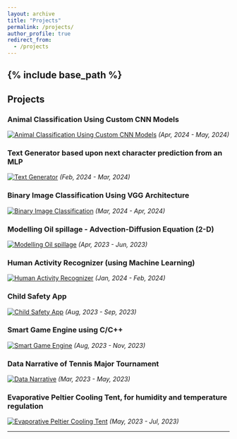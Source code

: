 ```yaml
---
layout: archive
title: "Projects"
permalink: /projects/
author_profile: true
redirect_from:
  - /projects
---
```


{% include base_path %}
-----

## Projects

### Animal Classification Using Custom CNN Models
[![Animal Classification Using Custom CNN Models](![image](https://github.com/Nihar1402-iit/Nihar1402-iit.github.io/assets/117573996/7b6780c5-8f7d-4d61-b37c-09fa7a417b39)
)](/projects/animal-classification)
_(Apr, 2024 - May, 2024)_

### Text Generator based upon next character prediction from an MLP
[![Text Generator](path_to_image.jpg)](/projects/text-generator)
_(Feb, 2024 - Mar, 2024)_

### Binary Image Classification Using VGG Architecture
[![Binary Image Classification](path_to_image.jpg)](/projects/binary-classification)
_(Mar, 2024 - Apr, 2024)_

### Modelling Oil spillage - Advection-Diffusion Equation (2-D)
[![Modelling Oil spillage](path_to_image.jpg)](/projects/oil-spillage)
_(Apr, 2023 - Jun, 2023)_

### Human Activity Recognizer (using Machine Learning)
[![Human Activity Recognizer](path_to_image.jpg)](/projects/human-activity-recognizer)
_(Jan, 2024 - Feb, 2024)_

### Child Safety App
[![Child Safety App](path_to_image.jpg)](/projects/child-safety-app)
_(Aug, 2023 - Sep, 2023)_

### Smart Game Engine using C/C++
[![Smart Game Engine](path_to_image.jpg)](/projects/smart-game-engine)
_(Aug, 2023 - Nov, 2023)_

### Data Narrative of Tennis Major Tournament
[![Data Narrative](path_to_image.jpg)](/projects/data-narrative)
_(Mar, 2023 - May, 2023)_

### Evaporative Peltier Cooling Tent, for humidity and temperature regulation
[![Evaporative Peltier Cooling Tent](path_to_image.jpg)](/projects/evaporative-cooling-tent)
_(May, 2023 - Jul, 2023)_

---


